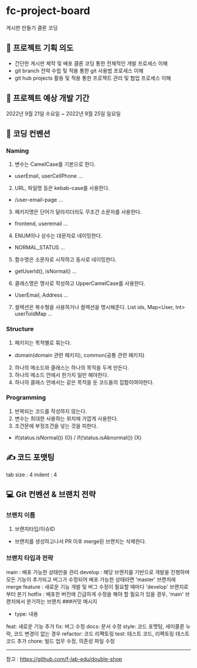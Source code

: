 # fc-project-board

게시판 만들기 클론 코딩

## 📝 프로젝트 기획 의도

- 간단한 게시판 제작 및 배포 클론 코딩 통한 전체적인 개발 프로세스 이해
- git branch 전략 수립 및 적용 통한 git 사용법 프로세스 이해
- git hub projects 활용 및 적용 통한 프로젝트 관리 및 협업 프로세스 이해

## 📅 프로젝트 예상 개발 기간

2022년 9월 21일 수요일 ~ 2022년 9월 25일 일요일

## 🤝 코딩 컨벤션

### Naming

1. 변수는 CamelCase를 기본으로 한다.

- userEmail, userCellPhone ...

2. URL, 파일명 등은 kebab-case를 사용한다.

- /user-email-page ...

3. 패키지명은 단어가 달라지더라도 무조건 소문자를 사용한다.

- frontend, useremail ...

4. ENUM이나 상수는 대문자로 네이밍한다.

- NORMAL_STATUS ...

5. 함수명은 소문자로 시작하고 동사로 네이밍한다.

- getUserId(), isNormal() ...

6. 클래스명은 명사로 작성하고 UpperCamelCase를 사용한다.

- UserEmail, Address ...

7. 컬렉션은 복수형을 사용하거나 컬렉션을 명시해준다.
   List ids, Map<User, Int> userToIdMap ...

### Structure

1. 패키지는 목적별로 묶는다.

- domain(domain 관련 패키지), common(공통 관련 패키지)

2. 하나의 메소드와 클래스는 하나의 목적을 두게 만든다.
3. 하나의 메소드 안에서 한가지 일만 해야한다.
4. 하나의 클래스 안에서는 같은 목적을 둔 코드들의 집합이여야한다.

### Programming

1. 반복되는 코드를 작성하지 않는다.
2. 변수는 최대한 사용하는 위치에 가깝게 사용한다.
3. 조건문에 부정조건을 넣는 것을 피한다.

- if(status.isNormal()) (O) / if(!status.isAbnormal()) (X)

## ✍️ 코드 포맷팅

tab size : 4
indent : 4

## 💻 Git 컨벤션 & 브랜치 전략

### 브랜치 이름

1. 브랜치타입/이슈ID

- 브랜치를 생성하고나서 PR 이후 merge된 브랜치는 삭제한다.

### 브랜치 타입과 전략

main : 배포 가능한 상태만을 관리
develop : 해당 브랜치를 기반으로 개발을 진행하며 모든 기능이 추가되고 버그가 수정되어 배포 가능한 상태라면 'master' 브랜치에 merge
feature : 새로운 기능 개발 및 버그 수정이 필요할 때마다 'develop' 브랜치로부터 분기
hotfix : 배포한 버전에 긴급하게 수정을 해야 할 필요가 있을 경우, 'main' 브랜치에서 분기하는 브랜치
###커밋 메시지

- type: 내용

feat: 새로운 기능 추가
fix: 버그 수정
docs: 문서 수정
style: 코드 포맷팅, 세미콜론 누락, 코드 변경이 없는 경우
refactor: 코드 리팩토링
test: 테스트 코드, 리펙토링 테스트 코드 추가
chore: 빌드 업무 수정, 의존성 파일 수정

* * * 
참고 : https://github.com/f-lab-edu/double-shop
